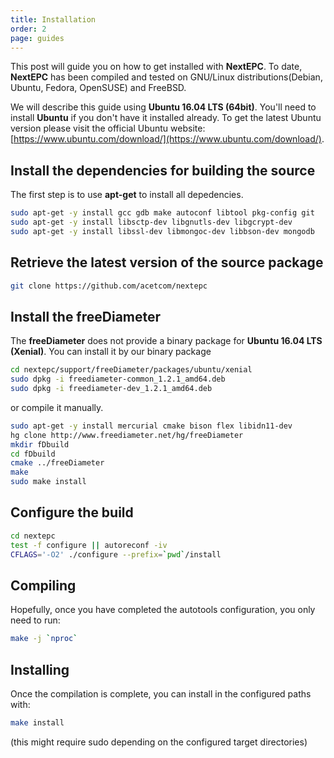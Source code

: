 ```yaml
---
title: Installation
order: 2
page: guides
---
```


This post will guide you on how to get installed with **NextEPC**. To date, **NextEPC** has been compiled and tested on GNU/Linux distributions(Debian, Ubuntu, Fedora, OpenSUSE) and FreeBSD.

We will describe this guide using **Ubuntu 16.04 LTS (64bit)**. You'll need to install **Ubuntu** if you don't have it installed already. To get the latest Ubuntu version please visit the official Ubuntu website: [https://www.ubuntu.com/download/](https://www.ubuntu.com/download/). 

## Install the dependencies for building the source

The first step is to use **apt-get** to install all depedencies.

```bash
sudo apt-get -y install gcc gdb make autoconf libtool pkg-config git
sudo apt-get -y install libsctp-dev libgnutls-dev libgcrypt-dev
sudo apt-get -y install libssl-dev libmongoc-dev libbson-dev mongodb
```
## Retrieve the latest version of the source package

```bash
git clone https://github.com/acetcom/nextepc
```
## Install the freeDiameter

The **freeDiameter** does not provide a binary package for **Ubuntu 16.04 LTS (Xenial)**. You can install it by our binary package

```bash
cd nextepc/support/freeDiameter/packages/ubuntu/xenial
sudo dpkg -i freediameter-common_1.2.1_amd64.deb
sudo dpkg -i freediameter-dev_1.2.1_amd64.deb
```

or compile it manually.
```bash
sudo apt-get -y install mercurial cmake bison flex libidn11-dev
hg clone http://www.freediameter.net/hg/freeDiameter
mkdir fDbuild
cd fDbuild
cmake ../freeDiameter
make
sudo make install
```
## Configure the build

```bash
cd nextepc
test -f configure || autoreconf -iv
CFLAGS='-O2' ./configure --prefix=`pwd`/install
```

## Compiling

Hopefully, once you have completed the autotools configuration, you only need to run:

```bash
make -j `nproc`
```

## Installing

Once the compilation is complete, you can install in the configured paths with:

```bash
make install
```
(this might require sudo depending on the configured target directories)

